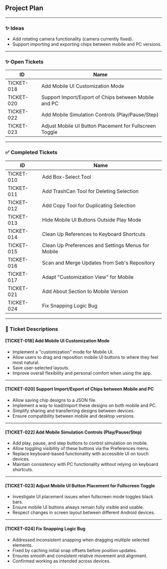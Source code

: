 ## Project Plan

---

### ✨ Ideas

- Add rotating camera functionality (camera currently fixed).
- Support importing and exporting chips between mobile and PC versions.

---

### ✨ Open Tickets

| ID         | Name                                                                 |
| ---------- | -------------------------------------------------------------------- |
| TICKET-018 | Add Mobile UI Customization Mode                                     |
| TICKET-020 | Support Import/Export of Chips between Mobile and PC                 |
| TICKET-022 | Add Mobile Simulation Controls (Play/Pause/Step)                     |
| TICKET-023 | Adjust Mobile UI Button Placement for Fullscreen Toggle              |

---

### ✅ Completed Tickets

| ID         | Name                                               |
| ---------- | -------------------------------------------------- |
| TICKET-010 | Add Box-Select Tool                                |
| TICKET-011 | Add TrashCan Tool for Deleting Selection           |
| TICKET-012 | Add Copy Tool for Duplicating Selection            |
| TICKET-013 | Hide Mobile UI Buttons Outside Play Mode           |
| TICKET-014 | Clean Up References to Keyboard Shortcuts          |
| TICKET-015 | Clean Up Preferences and Settings Menus for Mobile |
| TICKET-016 | Scan and Merge Updates from Seb's Repository       |
| TICKET-017 | Adapt "Customization View" for Mobile              |
| TICKET-021 | Add About Section to Mobile Version                |
| TICKET-024 | Fix Snapping Logic Bug                             |

---

### 📜 Ticket Descriptions

#### [TICKET-018] Add Mobile UI Customization Mode

- Implement a "customization" mode for Mobile UI.
- Allow users to drag and reposition mobile UI buttons to where they feel most natural.
- Save user-selected layouts.
- Improve overall flexibility and personal comfort when using the app.

---

#### [TICKET-020] Support Import/Export of Chips between Mobile and PC

- Allow saving chip designs to a JSON file.
- Implement a way to load/import these designs on both mobile and PC.
- Simplify sharing and transferring designs between devices.
- Ensure compatibility between mobile and desktop versions.

---

#### [TICKET-022] Add Mobile Simulation Controls (Play/Pause/Step)

- Add play, pause, and step buttons to control simulation on mobile.
- Allow toggling visibility of these buttons via the Preferences menu.
- Replace keyboard-based functionality with accessible UI on touch devices.
- Maintain consistency with PC functionality without relying on keyboard shortcuts.

---

#### [TICKET-023] Adjust Mobile UI Button Placement for Fullscreen Toggle

- Investigate UI placement issues when fullscreen mode toggles black bars.
- Ensure mobile UI buttons always remain fully visible and usable.
- Respect changes in screen layout between different Android devices.

---

#### [TICKET-024] Fix Snapping Logic Bug

- Addressed inconsistent snapping when dragging multiple selected elements.
- Fixed by caching initial snap offsets before position updates.
- Ensures smooth and consistent relative movement and alignment.
- Confirmed working as intended across devices.

